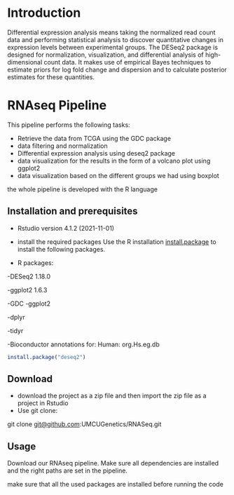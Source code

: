 # Introduction

Differential expression analysis means taking the normalized read count data and performing statistical analysis to discover quantitative changes in expression levels between experimental groups.
The DESeq2 package is designed for normalization, visualization, and differential analysis of high-dimensional count data. It makes use of empirical Bayes techniques to estimate priors for log fold change and dispersion and to calculate posterior estimates for these quantities.

# RNAseq Pipeline
This pipeline performs the following tasks:

- Retrieve the data from TCGA using the GDC package
- data filtering and normalization
- Differential expression analysis using deseq2 package
- data visualization for the results in the form of a volcano plot using ggplot2
- data visualization based on the different groups we had using boxplot

the whole pipeline is developed with the R language 
## Installation and prerequisites
- Rstudio version 4.1.2 (2021-11-01)
- install the required packages 
Use the R installation [install.package](https://www.rdocumentation.org/packages/utils/versions/3.6.2/topics/install.packages) to install the following packages.

- R packages: 

-DESeq2 1.18.0

-ggplot2 1.6.3

-GDC
-ggplot2

-dplyr

-tidyr

-Bioconductor annotations for:
 Human: org.Hs.eg.db


```R
install.package("deseq2")
```


## Download

- download the project as a zip file and then import the zip file as a project in Rstudio 
- Use git clone:

git clone git@github.com:UMCUGenetics/RNASeq.git

## Usage
Download our RNAseq pipeline. Make sure all dependencies are installed and the right paths are set in the pipeline.

make sure that all the used packages are installed before running the code



